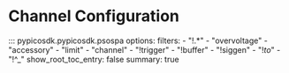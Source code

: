 # Channel Configuration
<!-- Copyright (C) 2025-2025 Pico Technology Ltd. See LICENSE file for terms. -->

::: pypicosdk.pypicosdk.psospa
    options:
        filters:
        - "!.*"
        - "overvoltage"
        - "accessory"
        - "limit"
        - "channel"
        - "!trigger"
        - "!buffer"
        - "!siggen"
        - "!_to_"
        - "!^_"
        show_root_toc_entry: false
        summary: true